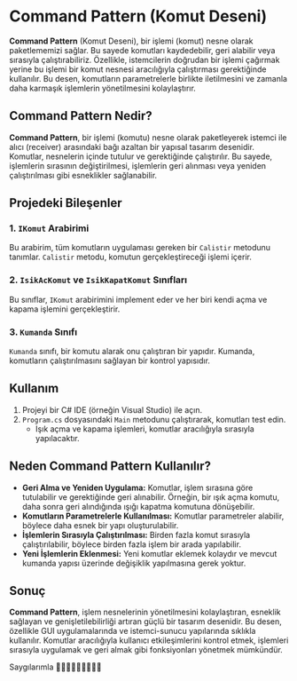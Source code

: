 # Command Pattern (Komut Deseni)

**Command Pattern** (Komut Deseni), bir işlemi (komut) nesne olarak paketlememizi sağlar. Bu sayede komutları kaydedebilir, geri alabilir veya sırasıyla çalıştırabiliriz. Özellikle, istemcilerin doğrudan bir işlemi çağırmak yerine bu işlemi bir komut nesnesi aracılığıyla çalıştırması gerektiğinde kullanılır. Bu desen, komutların parametrelerle birlikte iletilmesini ve zamanla daha karmaşık işlemlerin yönetilmesini kolaylaştırır.

## Command Pattern Nedir?

**Command Pattern**, bir işlemi (komutu) nesne olarak paketleyerek istemci ile alıcı (receiver) arasındaki bağı azaltan bir yapısal tasarım desenidir. Komutlar, nesnelerin içinde tutulur ve gerektiğinde çalıştırılır. Bu sayede, işlemlerin sırasının değiştirilmesi, işlemlerin geri alınması veya yeniden çalıştırılması gibi esneklikler sağlanabilir.

## Projedeki Bileşenler

### 1. `IKomut` Arabirimi

Bu arabirim, tüm komutların uygulaması gereken bir `Calistir` metodunu tanımlar. `Calistir` metodu, komutun gerçekleştireceği işlemi içerir.

### 2. `IsikAcKomut` ve `IsikKapatKomut` Sınıfları

Bu sınıflar, `IKomut` arabirimini implement eder ve her biri kendi açma ve kapama işlemini gerçekleştirir.

### 3. `Kumanda` Sınıfı

`Kumanda` sınıfı, bir komutu alarak onu çalıştıran bir yapıdır. Kumanda, komutların çalıştırılmasını sağlayan bir kontrol yapısıdır.

## Kullanım

1. Projeyi bir C# IDE (örneğin Visual Studio) ile açın.
2. `Program.cs` dosyasındaki `Main` metodunu çalıştırarak, komutları test edin.
   - Işık açma ve kapama işlemleri, komutlar aracılığıyla sırasıyla yapılacaktır.

## Neden Command Pattern Kullanılır?

- **Geri Alma ve Yeniden Uygulama:** Komutlar, işlem sırasına göre tutulabilir ve gerektiğinde geri alınabilir. Örneğin, bir ışık açma komutu, daha sonra geri alındığında ışığı kapatma komutuna dönüşebilir.
- **Komutların Parametrelerle Kullanılması:** Komutlar parametreler alabilir, böylece daha esnek bir yapı oluşturulabilir.
- **İşlemlerin Sırasıyla Çalıştırılması:** Birden fazla komut sırasıyla çalıştırılabilir, böylece birden fazla işlem bir arada yapılabilir.
- **Yeni İşlemlerin Eklenmesi:** Yeni komutlar eklemek kolaydır ve mevcut kumanda yapısı üzerinde değişiklik yapılmasına gerek yoktur.

## Sonuç

**Command Pattern**, işlem nesnelerinin yönetilmesini kolaylaştıran, esneklik sağlayan ve genişletilebilirliği artıran güçlü bir tasarım desenidir. Bu desen, özellikle GUI uygulamalarında ve istemci-sunucu yapılarında sıklıkla kullanılır. Komutlar aracılığıyla kullanıcı etkileşimlerini kontrol etmek, işlemleri sırasıyla uygulamak ve geri almak gibi fonksiyonları yönetmek mümkündür.

Saygılarımla 🧠👣👩🏻‍💻🙋🏼‍♀💐
